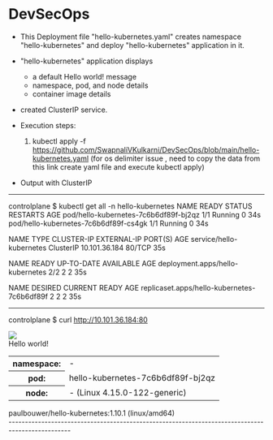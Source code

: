 # DevSecOps
- This Deployment file "hello-kubernetes.yaml" creates namespace "hello-kubernetes" and deploy "hello-kubernetes" application in it.
- "hello-kubernetes" application displays 
   * a default Hello world! message
   * namespace, pod, and node details
   * container image details
- created ClusterIP service.
- Execution steps:
  1. kubectl apply -f https://github.com/SwapnaliVKulkarni/DevSecOps/blob/main/hello-kubernetes.yaml
  (for os delimiter issue , need to copy the data from this link create yaml file and execute kubectl apply)

- Output with ClusterIP
------------------------------------------------------------------------
controlplane $ kubectl get all -n hello-kubernetes
NAME                                    READY   STATUS    RESTARTS   AGE
pod/hello-kubernetes-7c6b6df89f-bj2qz   1/1     Running   0          34s
pod/hello-kubernetes-7c6b6df89f-cs4gk   1/1     Running   0          34s

NAME                       TYPE        CLUSTER-IP      EXTERNAL-IP   PORT(S)   AGE
service/hello-kubernetes   ClusterIP   10.101.36.184   <none>        80/TCP    35s

NAME                               READY   UP-TO-DATE   AVAILABLE   AGE
deployment.apps/hello-kubernetes   2/2     2            2           35s

NAME                                          DESIRED   CURRENT   READY   AGE
replicaset.apps/hello-kubernetes-7c6b6df89f   2         2         2       35s

--------------------------------------------------------------------------------
controlplane $ curl http://10.101.36.184:80
<!DOCTYPE html>
<html>
<head>
    <title>Hello Kubernetes!</title>
    <link rel="stylesheet" type="text/css" href="/css/main.css">
    <link rel="stylesheet" href="https://fonts.googleapis.com/css?family=Ubuntu:300" >
</head>
<body>

  <div class="main">
    <img src="/images/kubernetes.png"/>
    <div class="content">
      <div id="message">
  Hello world!
</div>
<div id="info">
  <table>
    <tr>
      <th>namespace:</th>
      <td>-</td>
    </tr>
    <tr>
      <th>pod:</th>
      <td>hello-kubernetes-7c6b6df89f-bj2qz</td>
    </tr>
    <tr>
      <th>node:</th>
      <td>- (Linux 4.15.0-122-generic)</td>
    </tr>
  </table>
</div>
<div id="footer">
  paulbouwer/hello-kubernetes:1.10.1 (linux/amd64)
</div>
    </div>
  </div>
</body>
</html>
-------------------------------------------------------------------------------------------------
